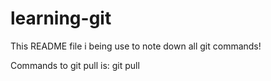 # learning-git

This README file i being use to note down all git commands!

Commands to git pull is: git pull
